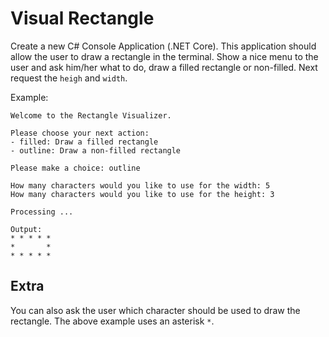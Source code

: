 # Visual Rectangle

Create a new C# Console Application (.NET Core). This application should allow the user to draw a rectangle in the terminal. Show a nice menu to the user and ask him/her what to do, draw a filled rectangle or non-filled. Next request the `heigh` and `width`.

Example:

```text
Welcome to the Rectangle Visualizer.

Please choose your next action:
- filled: Draw a filled rectangle
- outline: Draw a non-filled rectangle

Please make a choice: outline

How many characters would you like to use for the width: 5
How many characters would you like to use for the height: 3

Processing ...

Output:
* * * * *
*       *
* * * * *
```

## Extra

You can also ask the user which character should be used to draw the rectangle. The above example uses an asterisk `*`.

